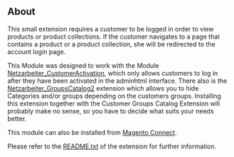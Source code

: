 About
-----

This small extension requires a customer to be logged in order to view products or product collections.
If the customer navigates to a page that contains a product or a product collection, she will be
redirected to the account login page.

This Module was designed to work with the Module [Netzarbeiter_CustomerActivation][], which
only allows customers to log in after they have been activated in the adminhtml interface.
There also is the [Netzarbeiter_GroupsCatalog2][] extension which allows you to hide Categories
and/or groups depending on the customers groups. Installing this extension together with
the Customer Groups Catalog Extension will probably make no sense, so you have to decide
what suits your needs better.

This module can also be installed from [Magento Connect][mc].

[mc]: http://www.magentocommerce.com/magento-connect/login-only-catalog.html "The Login Only Catalog Extension on Magento Connect"
[Netzarbeiter_CustomerActivation]: http://www.magentocommerce.com/magento-connect/customer-activation.html "The CustomerActivation Extension on Magento Connect"
[Netzarbeiter_GroupsCatalog2]: https://github.com/Vinai/groupscatalog2 "GroupsCatalog 2"

Please refer to the [README.txt][] of the extension for further information.

[README.txt]: https://github.com/Vinai/loginonlycatalog/blob/master/app/code/community/Netzarbeiter/LoginCatalog/README "README.txt"